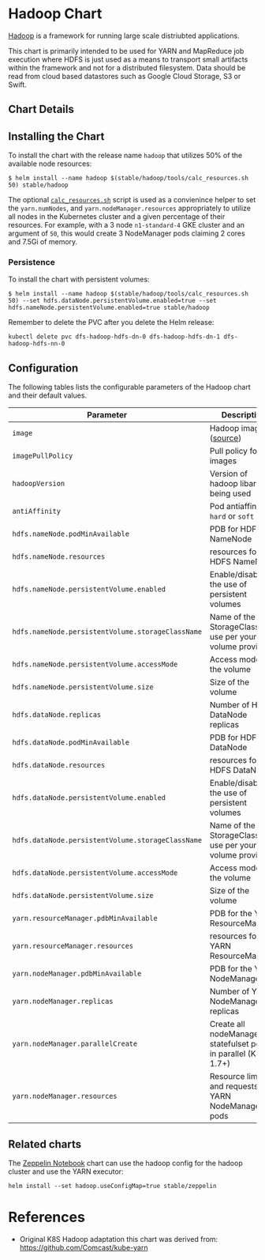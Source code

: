 # Hadoop Chart

[Hadoop](https://hadoop.apache.org/) is a framework for running large scale distriubted applications.

This chart is primarily intended to be used for YARN and MapReduce job execution where HDFS is just used as a means to transport small artifacts within the framework and not for a distributed filesystem. Data should be read from cloud based datastores such as Google Cloud Storage, S3 or Swift.

## Chart Details

## Installing the Chart

To install the chart with the release name `hadoop` that utilizes 50% of the available node resources:

```
$ helm install --name hadoop $(stable/hadoop/tools/calc_resources.sh 50) stable/hadoop
```

The optional [`calc_resources.sh`](./tools/calc_resources.sh) script is used as a convienince helper to set the `yarn.numNodes`, and `yarn.nodeManager.resources` appropriately to utilize all nodes in the Kubernetes cluster and a given percentage of their resources. For example, with a 3 node `n1-standard-4` GKE cluster and an argument of `50`, this would create 3 NodeManager pods claiming 2 cores and 7.5Gi of memory.

### Persistence

To install the chart with persistent volumes:

```
$ helm install --name hadoop $(stable/hadoop/tools/calc_resources.sh 50) --set hdfs.dataNode.persistentVolume.enabled=true --set hdfs.nameNode.persistentVolume.enabled=true stable/hadoop
```

Remember to delete the PVC after you delete the Helm release:

```
kubectl delete pvc dfs-hadoop-hdfs-dn-0 dfs-hadoop-hdfs-dn-1 dfs-hadoop-hdfs-nn-0
```

## Configuration

The following tables lists the configurable parameters of the Hadoop chart and their default values.

| Parameter                                         | Description                                                                        | Default                                                          |
| ------------------------------------------------- | -------------------------------                                                    | ---------------------------------------------------------------- |
| `image`                                           | Hadoop image ([source](https://github.com/Comcast/kube-yarn/tree/master/image))    | `danisla/hadoop:{VERSION}`                                       |
| `imagePullPolicy`                                 | Pull policy for the images                                                         | `IfNotPresent`                                                   |
| `hadoopVersion`                                   | Version of hadoop libaries being used                                              | `{VERSION}`                                                      |
| `antiAffinity`                                    | Pod antiaffinity, `hard` or `soft`                                                 | `hard`                                                           |
| `hdfs.nameNode.podMinAvailable`                   | PDB for HDFS NameNode                                                              | `1`                                                              |
| `hdfs.nameNode.resources`                         | resources for the HDFS NameNode                                                    | `requests:memory=1024Mi,cpu=200m,limits:memory=2048Mi,cpu=1000m` |
| `hdfs.nameNode.persistentVolume.enabled`          | Enable/disable the use of persistent volumes                                       | `false`                                                          | 
| `hdfs.nameNode.persistentVolume.storageClassName` | Name of the StorageClass to use per your volume provider                           | `standard`                                                       |
| `hdfs.nameNode.persistentVolume.accessMode`       | Access mode for the volume                                                         | `ReadWriteOnce`                                                  |
| `hdfs.nameNode.persistentVolume.size`             | Size of the volume                                                                 | `50Gi`                                                           |
| `hdfs.dataNode.replicas`                          | Number of HDFS DataNode replicas                                                   | `2`                                                              |
| `hdfs.dataNode.podMinAvailable`                   | PDB for HDFS DataNode                                                              | `1`                                                              |
| `hdfs.dataNode.resources`                         | resources for the HDFS DataNode                                                    | `requests:memory=1024Mi,cpu=200m,limits:memory=2048Mi,cpu=1000m` |
| `hdfs.dataNode.persistentVolume.enabled`          | Enable/disable the use of persistent volumes                                       | `false`                                                          | 
| `hdfs.dataNode.persistentVolume.storageClassName` | Name of the StorageClass to use per your volume provider                           | `standard`                                                       |
| `hdfs.dataNode.persistentVolume.accessMode`       | Access mode for the volume                                                         | `ReadWriteOnce`                                                  |
| `hdfs.dataNode.persistentVolume.size`             | Size of the volume                                                                 | `100Gi`                                                          |
| `yarn.resourceManager.pdbMinAvailable`            | PDB for the YARN ResourceManager                                                   | `1`                                                              |
| `yarn.resourceManager.resources`                  | resources for the YARN ResourceManager                                             | `requests:memory=1024Mi,cpu=200m,limits:memory=2048Mi,cpu=1000m` |
| `yarn.nodeManager.pdbMinAvailable`                | PDB for the YARN NodeManager                                                       | `1`                                                              |
| `yarn.nodeManager.replicas`                       | Number of YARN NodeManager replicas                                                | `2`                                                              |
| `yarn.nodeManager.parallelCreate`                 | Create all nodeManager statefulset pods in parallel (K8S 1.7+)                     | `false`                                                          |
| `yarn.nodeManager.resources`                      | Resource limits and requests for YARN NodeManager pods                             | `limits.memory=2048Mi, limits.cpu=1000m`                         |

## Related charts

The [Zeppelin Notebook](https://github.com/kubernetes/charts/tree/master/stable/zeppelin) chart can use the hadoop config for the hadoop cluster and use the YARN executor:

```
helm install --set hadoop.useConfigMap=true stable/zeppelin
```

# References

- Original K8S Hadoop adaptation this chart was derived from: https://github.com/Comcast/kube-yarn
